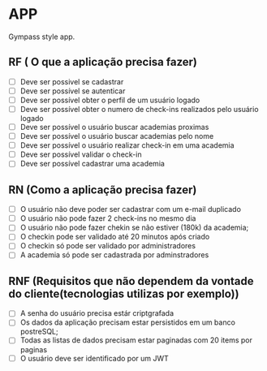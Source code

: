 # APP

Gympass style app.

## RF ( O que a aplicação precisa fazer)

- [ ] Deve ser possivel se cadastrar
- [ ] Deve ser possível se autenticar
- [ ] Deve ser possível obter o perfil de um usuário logado
- [ ] Deve ser possível obter o numero de check-ins realizados pelo usuário logado
- [ ] Deve ser possível o usuário buscar academias proximas
- [ ] Deve ser possível o usuário buscar academias pelo nome
- [ ] Deve ser possível o usuário realizar check-in em uma academia
- [ ] Deve ser possível validar o check-in
- [ ] Deve ser possível cadastrar uma academia

## RN (Como a aplicação precisa fazer)

- [ ] O usuário não deve poder ser cadastrar com um e-mail duplicado
- [ ] O usuário não pode fazer 2 check-ins no mesmo dia
- [ ] O usuário não pode fazer chekin se não estiver (180k) da academia;
- [ ] O checkin pode ser validado até 20 minutos após criado
- [ ] O checkin só pode ser validado por administradores
- [ ] A academia só pode ser cadastrada por adminstradores

## RNF (Requisitos que não dependem da vontade do cliente(tecnologias utilizas por exemplo))

- [ ] A senha do usuário precisa estár criptgrafada
- [ ] Os dados da aplicação precisam estar persistidos em um banco postreSQL;
- [ ] Todas as listas de dados precisam estar paginadas com 20 items por paginas
- [ ] O usuário deve ser identificado por um JWT
